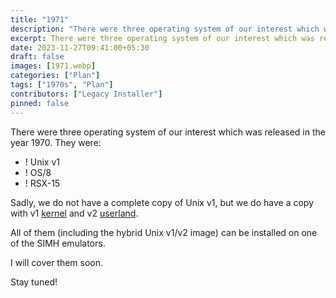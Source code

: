 ```yaml
---
title: "1971"
description: "There were three operating system of our interest which was released in the year 1971. All of them can be installed on one of the SIMH emulators."
excerpt: There were three operating system of our interest which was released in the year 1971. All of them can be installed on one of the SIMH emulators."
date: 2023-11-27T09:41:00+05:30
draft: false
images: [1971.webp]
categories: ["Plan"]
tags: ["1970s", "Plan"]
contributors: ["Legacy Installer"]
pinned: false
---
```


There were three operating system of our interest which was released in the year 1970. They were:

- ! Unix v1
- ! OS/8
- ! RSX-15

Sadly, we do not have a complete copy of Unix v1, but we do have a copy with v1 [kernel](https://en.wikipedia.org/wiki/Kernel_(operating_system)) and v2 [userland](https://en.wikipedia.org/wiki/User_space).

All of them (including the hybrid Unix v1/v2 image) can be installed on one of the SIMH emulators.

I will cover them soon.

Stay tuned!
